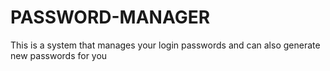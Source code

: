 # PASSWORD-MANAGER
This is a system  that manages your login  passwords and can also generate new passwords for you
